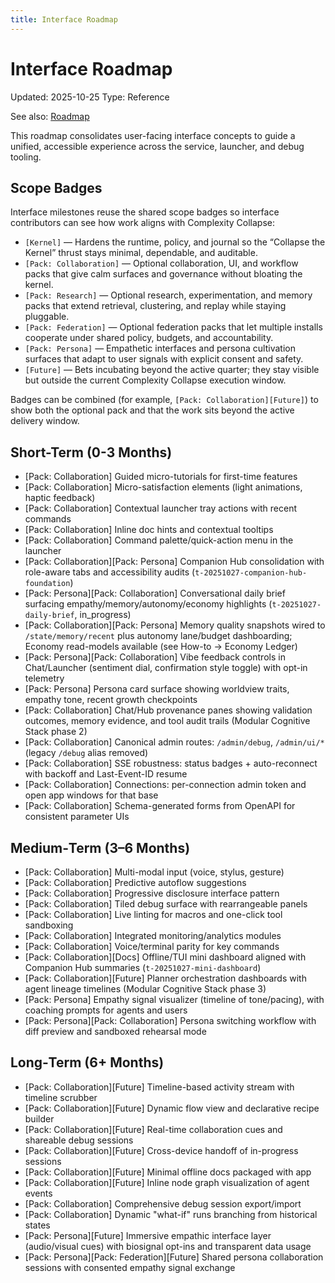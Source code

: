 ```yaml
---
title: Interface Roadmap
---
```


# Interface Roadmap

Updated: 2025-10-25
Type: Reference

See also: [Roadmap](ROADMAP.md)

This roadmap consolidates user-facing interface concepts to guide a unified, accessible experience across the service, launcher, and debug tooling.

## Scope Badges

Interface milestones reuse the shared scope badges so interface contributors can see how work aligns with Complexity Collapse:

- `[Kernel]` — Hardens the runtime, policy, and journal so the “Collapse the Kernel” thrust stays minimal, dependable, and auditable.
- `[Pack: Collaboration]` — Optional collaboration, UI, and workflow packs that give calm surfaces and governance without bloating the kernel.
- `[Pack: Research]` — Optional research, experimentation, and memory packs that extend retrieval, clustering, and replay while staying pluggable.
- `[Pack: Federation]` — Optional federation packs that let multiple installs cooperate under shared policy, budgets, and accountability.
- `[Pack: Persona]` — Empathetic interfaces and persona cultivation surfaces that adapt to user signals with explicit consent and safety.
- `[Future]` — Bets incubating beyond the active quarter; they stay visible but outside the current Complexity Collapse execution window.

Badges can be combined (for example, `[Pack: Collaboration][Future]`) to show both the optional pack and that the work sits beyond the active delivery window.

<a id="short-term-0-3-months"></a>
## Short-Term (0-3 Months)
- [Pack: Collaboration] Guided micro-tutorials for first-time features
- [Pack: Collaboration] Micro-satisfaction elements (light animations, haptic feedback)
- [Pack: Collaboration] Contextual launcher tray actions with recent commands
- [Pack: Collaboration] Inline doc hints and contextual tooltips
- [Pack: Collaboration] Command palette/quick-action menu in the launcher
- [Pack: Collaboration][Pack: Persona] Companion Hub consolidation with role-aware tabs and accessibility audits (`t-20251027-companion-hub-foundation`)
- [Pack: Persona][Pack: Collaboration] Conversational daily brief surfacing empathy/memory/autonomy/economy highlights (`t-20251027-daily-brief`, in_progress)
- [Pack: Collaboration][Pack: Persona] Memory quality snapshots wired to `/state/memory/recent` plus autonomy lane/budget dashboarding; Economy read-models available (see How-to → Economy Ledger)
- [Pack: Persona][Pack: Collaboration] Vibe feedback controls in Chat/Launcher (sentiment dial, confirmation style toggle) with opt-in telemetry
- [Pack: Persona] Persona card surface showing worldview traits, empathy tone, recent growth checkpoints
- [Pack: Collaboration] Chat/Hub provenance panes showing validation outcomes, memory evidence, and tool audit trails (Modular Cognitive Stack phase 2)
 - [Pack: Collaboration] Canonical admin routes: `/admin/debug`, `/admin/ui/*` (legacy `/debug` alias removed)
 - [Pack: Collaboration] SSE robustness: status badges + auto-reconnect with backoff and Last-Event-ID resume
 - [Pack: Collaboration] Connections: per-connection admin token and open app windows for that base
 - [Pack: Collaboration] Schema-generated forms from OpenAPI for consistent parameter UIs

## Medium‑Term (3–6 Months)
- [Pack: Collaboration] Multi-modal input (voice, stylus, gesture)
- [Pack: Collaboration] Predictive autoflow suggestions
- [Pack: Collaboration] Progressive disclosure interface pattern
- [Pack: Collaboration] Tiled debug surface with rearrangeable panels
- [Pack: Collaboration] Live linting for macros and one-click tool sandboxing
- [Pack: Collaboration] Integrated monitoring/analytics modules
- [Pack: Collaboration] Voice/terminal parity for key commands
- [Pack: Collaboration][Docs] Offline/TUI mini dashboard aligned with Companion Hub summaries (`t-20251027-mini-dashboard`)
- [Pack: Collaboration][Future] Planner orchestration dashboards with agent lineage timelines (Modular Cognitive Stack phase 3)
- [Pack: Persona] Empathy signal visualizer (timeline of tone/pacing), with coaching prompts for agents and users
- [Pack: Persona][Pack: Collaboration] Persona switching workflow with diff preview and sandboxed rehearsal mode

## Long‑Term (6+ Months)
- [Pack: Collaboration][Future] Timeline-based activity stream with timeline scrubber
- [Pack: Collaboration][Future] Dynamic flow view and declarative recipe builder
- [Pack: Collaboration][Future] Real-time collaboration cues and shareable debug sessions
- [Pack: Collaboration][Future] Cross-device handoff of in-progress sessions
- [Pack: Collaboration][Future] Minimal offline docs packaged with app
- [Pack: Collaboration][Future] Inline node graph visualization of agent events
- [Pack: Collaboration] Comprehensive debug session export/import
- [Pack: Collaboration] Dynamic "what-if" runs branching from historical states
- [Pack: Persona][Future] Immersive empathic interface layer (audio/visual cues) with biosignal opt-ins and transparent data usage
- [Pack: Persona][Pack: Federation][Future] Shared persona collaboration sessions with consented empathy signal exchange
